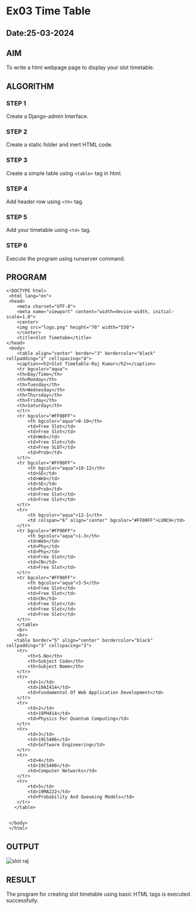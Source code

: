 # Ex03 Time Table
## Date:25-03-2024

## AIM
To write a html webpage page to display your slot timetable.

## ALGORITHM
### STEP 1
Create a Django-admin Interface.

### STEP 2
Create a static folder and inert HTML code.

### STEP 3
Create a simple table using ```<table>``` tag in html.

### STEP 4
Add header row using ```<th>``` tag.

### STEP 5
Add your timetable using ```<td>``` tag.

### STEP 6
Execute the program using runserver command.

## PROGRAM
```
<!DOCTYPE html>
 <html lang="en">
 <head>
    <meta charset="UTF-8">
    <meta name="viewport" content="width=device-width, initial-scale=1.0">
    <center>
    <img src="logo.png" height="70" width="550">
    </center>
    <title>Slot Timetabe</title>
</head>
 <body>
    <table align="center" border="3" bordercolor="black" cellpadding="2" cellspacing="4">
    <caption><h2>Slot Timetable-Raj Kumar</h2></caption>
    <tr bgcolor="aqua">
    <th>Day/Time</th>
    <th>Monday</th>
    <th>Tuesday</th>
    <th>Wednesday</th>
    <th>Thursday</th>
    <th>Friday</th>
    <th>Saturday</th>
    </tr>
    <tr bgcolor="#FF00FF">
        <th bgcolor="aqua">8-10</th>
        <td>Free Slot</td>
        <td>Free Slot</td>
        <td>Web</td>
        <td>Free Slot</td>
        <td>Free SLOT</td>
        <td>Prob</td>
    </tr>
    <tr bgcolor="#FF00FF">
        <th bgcolor="aqua">10-12</th>
        <td>SE</td>
        <td>Web</td>
        <td>SE</td>
        <td>Prob</td>
        <td>Free Slot</td>
        <td>Free Slot</td>
    </tr>
    <tr>
        <th bgcolor="aqua">12-1</th>
        <td colspan="6" align="center" bgcolor="#FF00FF">LUNCH</td>
    </tr>
    <tr bgcolor="#FF00FF">
        <th bgcolor="aqua">1-3</th>
        <td>Web</td>
        <td>Phy</td>
        <td>Phy</td>
        <td>Free Slot</td>
        <td>CN</td>
        <td>Free Slot</td>
    </tr>
    <tr bgcolor="#FF00FF">
        <th bgcolor="aqua">3-5</th>
        <td>Free Slot</td>
        <td>Free Slot</td>
        <td>CN</td>
        <td>Free Slot</td>
        <td>Free Slot</td>
        <td>Free Slot</td>
    </tr>
    </table>
    <br>
    <br>
   <table border="5" align="center" bordercolor="black" cellpadding="3" cellspacing="3">
    <tr>
        <th>S.No</th>
        <th>Subject Code</th>
        <th>Subject Name</th>
    </tr>
    <tr>
        <td>1</td>
        <td>19AI414</td>
        <td>Fundamental Of Web Application Development</td>
    </tr>
    <tr>
        <td>2</td>
        <td>19PH414</td>
        <td>Physics For Quantum Computing</td>
    </tr>
    <tr>
        <td>3</td>
        <td>19CS406</td>
        <td>Software Engineering</td>
    </tr>
    <tr>
        <td>4</td>
        <td>19CS408</td>
        <td>Computer Networks</td>
    </tr>
    <tr>
        <td>5</td>
        <td>19MA222</td>
        <td>Probability And Queueing Models</td>
    </tr>
   </table>


 </body>
 </html>
```

## OUTPUT
![slot raj](https://github.com/Rajkumar28072005/slot/assets/144980101/630eb935-c907-411d-935c-1c5b1b6c5f83)


## RESULT
The program for creating slot timetable using basic HTML tags is executed successfully.
